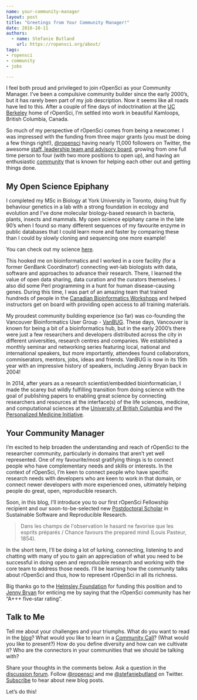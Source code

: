 ```yaml
---
name: your-community-manager
layout: post
title: "Greetings from Your Community Manager!"
date: 2016-10-11
authors:
  - name: Stefanie Butland
    url: https://ropensci.org/about/
tags:
- ropensci
- community
- jobs

---
```


I feel both proud and privileged to join rOpenSci as your Community Manager. I’ve been a compulsive community builder since the early 2000’s, but it has rarely been part of my job description. Now it seems like all roads have led to this. After a couple of fine days of indoctrination at the [UC Berkeley](https://bids.berkeley.edu/) home of rOpenSci, I’m settled into work in beautiful Kamloops, British Columbia, Canada.

So much of my perspective of rOpenSci comes from being a newcomer. I was impressed with the funding from three major grants (you must be doing a few things right!), [@ropensci](https://twitter.com/rOpenSci) having nearly 11,000 followers on Twitter, the awesome [staff, leadership team and advisory board](https://ropensci.org/about/#staff), growing from one full time person to four (with two more positions to open up), and having an enthusiastic [community](https://ropensci.org/community/) that is known for helping each other out and getting things done.

My Open Science Epiphany
-----------------------------------------------------------------

I completed my MSc in Biology at York University in Toronto, doing fruit fly behaviour genetics in a lab with a strong foundation in ecology and evolution and I’ve done molecular biology-based research in bacteria, plants, insects and mammals. My open science epiphany came in the late 90’s when I found so many different sequences of my favourite enzyme in public databases that I could learn more and faster by comparing these than I could by slowly cloning and sequencing one more example!

You can check out my science [here](https://scholar.google.ca/citations?user=9HnWx2kAAAAJ).

This hooked me on bioinformatics and I worked in a core facility (for a former GenBank Coordinator!) connecting wet-lab biologists with data, software and approaches to advance their research. There, I learned the value of open data sharing, data curation and the curators themselves. I also did some Perl programming in a hunt for human disease-causing genes. During this time, I was part of an amazing team that trained hundreds of people in the [Canadian Bioinformatics Workshops](https://bioinformatics.ca/) and helped instructors get on board with providing open access to all training materials.

My proudest community building experience (so far) was co-founding the Vancouver Bioinformatics User Group - [VanBUG](http://www.vanbug.org/). These days, Vancouver is known for being a bit of a bioinformatics hub, but in the early 2000’s there were just a few researchers and developers distributed across the city in different universities, research centres and companies. We established a monthly seminar and networking series featuring local, national and international speakers, but more importantly, attendees found collaborators, commiserators, mentors, jobs, ideas and friends. VanBUG is now in its 15th year with an impressive history of speakers, including Jenny Bryan back in 2004!

In 2014, after years as a research scientist/embedded bioinformatician, I made the scarey but wildly fulfilling transition from doing science with the goal of publishing papers to enabling great science by connecting researchers and resources at the interface(s) of the life sciences, medicine, and computational sciences at the [University of British Columbia](http://lsi.ubc.ca/) and the [Personalized Medicine Initiative](http://personalizedmedicineinitiative.ca/).

Your Community Manager
---------------

I’m excited to help broaden the understanding and reach of rOpenSci to the researcher community, particularly in domains that aren’t yet well represented. One of my favourite/most gratifying things is to connect people who have complementary needs and skills or interests. In the context of rOpenSci, I’m keen to connect people who have specific research needs with developers who are keen to work in that domain, or connect newer developers with more experienced ones, ultimately helping people do great, open, reproducible research.

Soon, in this blog, I’ll introduce you to our first rOpenSci Fellowship recipient and our soon-to-be-selected new [Postdoctoral Scholar](https://ropensci.org/blog/blog/2016/09/07/postdoc-position) in Sustainable Software and Reproducible Research.

> Dans les champs de l'observation le hasard ne favorise que les esprits préparés / Chance favours the prepared mind (Louis Pasteur, 1854).

In the short term, I’ll be doing a lot of lurking, connecting, listening to and chatting with many of you to gain an appreciation of what you need to be successful in doing open and reproducible research and working with the core team to address those needs. I’ll be learning how the community talks about rOpenSci and thus, how to represent rOpenSci in all its richness.

Big thanks go to the [Helmsley Foundation](https://ropensci.org/blog/blog/2015/11/19/hemlsley-trust-funding) for funding this position and to [Jenny Bryan](https://ropensci.org/about/#leadership) for enticing me by saying that the rOpenSci community has her “A+++ five-star rating”.

Talk to Me
------

Tell me about your challenges and your triumphs. What do you want to read in the [blog](https://ropensci.org/blog/)? What would you like to learn in a [Community Call](https://github.com/ropensci/commcalls/)? (What would you like to present?) How do you define diversity and how can we cultivate it? Who are the connectors in your communities that we should be talking with?

Share your thoughts in the comments below. Ask a question in the [discussion forum](https://discuss.ropensci.org/). Follow [@ropensci](https://twitter.com/rOpenSci) and me [@stefaniebutland](https://twitter.com/stefaniebutland) on Twitter. [Subscribe](link) to hear about new blog posts.

Let’s do this!
